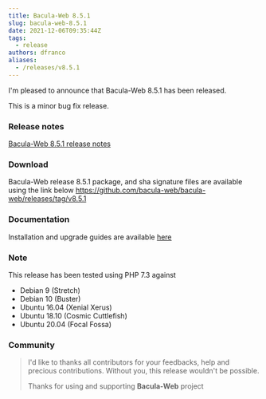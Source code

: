 ```yaml
---
title: Bacula-Web 8.5.1
slug: bacula-web-8.5.1
date: 2021-12-06T09:35:44Z
tags:
  - release
authors: dfranco
aliases:
  - /releases/v8.5.1
---
```


I'm pleased to announce that Bacula-Web 8.5.1 has been released.

<!-- truncate -->

This is a minor bug fix release.

### Release notes

[Bacula-Web 8.5.1 release notes](https://github.com/bacula-web/bacula-web/releases/tag/v8.5.1)

### Download

Bacula-Web release 8.5.1 package, and sha signature files are available using the link below
https://github.com/bacula-web/bacula-web/releases/tag/v8.5.1

### Documentation

Installation and upgrade guides are available [here](https://www.bacula-web.org/docs)

### Note

This release has been tested using PHP 7.3 against

- Debian 9 (Stretch)
- Debian 10 (Buster)
- Ubuntu 16.04 (Xenial Xerus)
- Ubuntu 18.10 (Cosmic Cuttlefish)
- Ubuntu 20.04 (Focal Fossa)

### Community

> I'd like to thanks all contributors for your feedbacks, help and precious contributions.
> Without you, this release wouldn't be possible.
>
> Thanks for using and supporting **Bacula-Web** project
